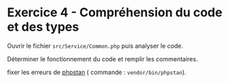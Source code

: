 
# Exercice 4 - Compréhension du code et des types

Ouvrir le fichier `src/Service/Common.php` puis analyser le code.

Déterminer le fonctionnement du code et remplir les commentaires.

fixer les erreurs de [phpstan](https://phpstan.org/writing-php-code/phpdoc-types) ( commande : `vendor/bin/phpstan`).